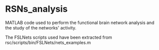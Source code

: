# RSNs_analysis
MATLAB code used to perform the functional brain network analysis and the study of the networks' activity.

The FSLNets scripts used have been extracted from rsc/scripts/bin/FSLNets/nets_examples.m
